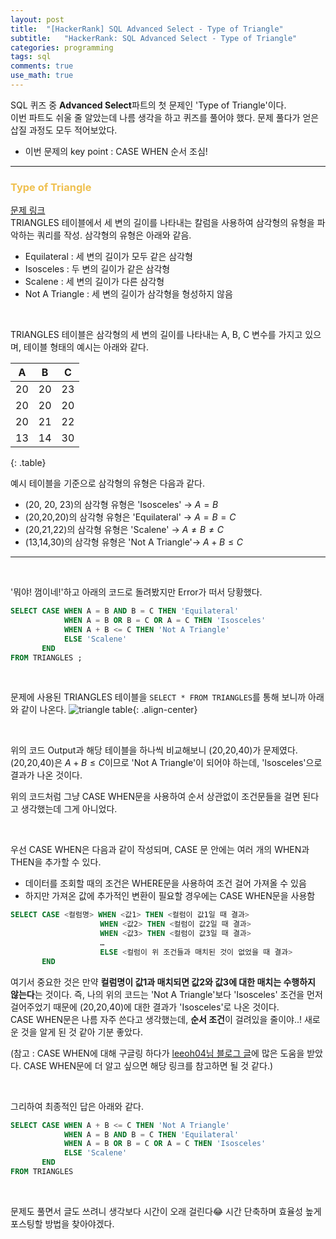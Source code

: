 ```yaml
---
layout: post
title:  "[HackerRank] SQL Advanced Select - Type of Triangle"
subtitle:   "HackerRank: SQL Advanced Select - Type of Triangle"
categories: programming
tags: sql
comments: true
use_math: true
---
```


SQL 퀴즈 중 **Advanced Select**파트의 첫 문제인 'Type of Triangle'이다. <br>
이번 파트도 쉬울 줄 알았는데 나름 생각을 하고 퀴즈를 풀어야 했다. 문제 풀다가 얻은 삽질 과정도 모두 적어보았다.

* 이번 문제의 key point : CASE WHEN 순서 조심!

---------
###  <font color = "#EFC050"> Type of Triangle </font>    
     
[문제 링크](https://www.hackerrank.com/challenges/what-type-of-triangle/problem) <br>
TRIANGLES 테이블에서 세 변의 길이를 나타내는 칼럼을 사용하여 삼각형의 유형을 파악하는 쿼리를 작성. 삼각형의 유형은 아래와 같음.
* Equilateral : 세 변의 길이가 모두 같은 삼각형
* Isosceles : 두 변의 길이가 같은 삼각형
* Scalene : 세 변의 길이가 다른 삼각형
* Not A Triangle : 세 변의 길이가 삼각형을 형성하지 않음

<br>

TRIANGLES 테이블은 삼각형의 세 변의 길이를 나타내는 A, B, C 변수를 가지고 있으며, 테이블 형태의 예시는 아래와 같다.<br>

| A  | B  | C  |
|----|----|----|
| 20 | 20 | 23 |
| 20 | 20 | 20 |
| 20 | 21 | 22 |
| 13 | 14 | 30 |
{: .table}

예시 테이블을 기준으로 삼각형의 유형은 다음과 같다.
* (20, 20, 23)의 삼각형 유형은 'Isosceles'  → $A=B$
* (20,20,20)의 삼각형 유형은 'Equilateral' → $A=B=C$
* (20,21,22)의 삼각형 유형은 'Scalene' → $A\neq B\neq C$
* (13,14,30)의 삼각형 유형은 'Not A Triangle'→ $A+B\leq C$

-------
<br>

'뭐야! 껌이네!'하고 아래의 코드로 돌려봤지만 Error가 떠서 당황했다.

```sql  
SELECT CASE WHEN A = B AND B = C THEN 'Equilateral'
            WHEN A = B OR B = C OR A = C THEN 'Isosceles'
            WHEN A + B <= C THEN 'Not A Triangle'
            ELSE 'Scalene'
       END
FROM TRIANGLES ;
```

<br>

문제에 사용된 TRIANGLES 테이블을 `SELECT * FROM TRIANGLES`를 통해 보니까 아래와 같이 나온다.
![triangle table](https://user-images.githubusercontent.com/54492747/76059612-a4b76d00-5fc2-11ea-8800-ffba7339ce5a.png){: .align-center}

<br>

위의 코드 Output과 해당 테이블을 하나씩 비교해보니 (20,20,40)가 문제였다. (20,20,40)은 $A+B\leq C$이므로 'Not A Triangle'이 되어야 하는데, 'Isosceles'으로 결과가 나온 것이다. 

위의 코드처럼 그냥 CASE WHEN문을 사용하여 순서 상관없이 조건문들을 걸면 된다고 생각했는데 그게 아니었다.

<br>

우선 CASE WHEN은 다음과 같이 작성되며, CASE 문 안에는 여러 개의 WHEN과 THEN을 추가할 수 있다.
* 데이터를 조회할 때의 조건은 WHERE문을 사용하여 조건 걸어 가져올 수 있음
* 하지만 가져온 값에 추가적인 변환이 필요할 경우에는 CASE WHEN문을 사용함

```sql
SELECT CASE <컬럼명> WHEN <값1> THEN <컬럼이 값1일 때 결과>
				    WHEN <값2> THEN <컬럼이 값2일 때 결과>
					WHEN <값3> THEN <컬럼이 값3일 때 결과>
					…
					ELSE <컬럼이 위 조건들과 매치된 것이 없었을 때 결과>
	   END
```

여기서 중요한 것은 만약 **컬럼명이 값1과 매치되면 값2와 값3에 대한 매치는 수행하지 않는다**는 것이다. 즉, 나의 위의 코드는 'Not A Triangle'보다 'Isosceles' 조건을 먼저 걸어주었기 때문에 (20,20,40)에 대한 결과가 'Isosceles'로 나온 것이다. <br>
CASE WHEN문은 나름 자주 쓴다고 생각했는데, **순서 조건**이 걸려있을 줄이야..! 새로운 것을 알게 된 것 같아 기분 좋았다. <br>

(참고 : CASE WHEN에 대해 구글링 하다가 [leeoh04님 블로그 글](https://blog.naver.com/PostView.nhn?blogId=leeoh04&logNo=20099476933&proxyReferer=https%3A%2F%2Fwww.google.com%2F)에 많은 도움을 받았다. CASE WHEN문에 더 알고 싶으면 해당 링크를 참고하면 될 것 같다.)

<br>

그리하여 최종적인 답은 아래와 같다.

```sql
SELECT CASE WHEN A + B <= C THEN 'Not A Triangle'
            WHEN A = B AND B = C THEN 'Equilateral'
            WHEN A = B OR B = C OR A = C THEN 'Isosceles'
            ELSE 'Scalene'
       END
FROM TRIANGLES
```

<br>

문제도 풀면서 글도 쓰려니 생각보다 시간이 오래 걸린다😂 시간 단축하며 효율성 높게 포스팅할 방법을 찾아야겠다.
